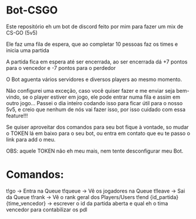 # Bot-CSGO

Este repositório eh um bot de discord feito por mim para fazer um mix de CS-GO (5v5)

Ele faz uma fila de espera, que ao completar 10 pessoas faz os times e inicia uma partida

A partida fica em espera até ser encerrada, ao ser encerrada dá +7 pontos para o vencedor e -7 pontos para o perdedor

O Bot aguenta vários servidores e diversos players ao mesmo momento.

Não configurei uma exceção, caso você quiser fazer e me enviar seja bem-vindo, se o player estiver em jogo, ele pode entrar numa fila e assim em outro jogo...
Passei o dia inteiro codando isso para ficar útil para o nosso 5v5, e creio que nenhum de nós vai fazer isso, por isso cuidado com essa feature!!!

Se quiser aproveitar dos comandos para seu bot fique à vontade, so mudar o TOKEN lá em baixo para o seu bot, ou entra em contato que eu te passo o link para add o meu.

OBS: aquele TOKEN não eh meu mais, nem tente desconfigurar meu Bot.

# Comandos:

t!go -> Entra na Queue
t!queue -> Vê os jogadores na Queue
t!leave -> Sai da Queue
t!rank -> Vê o rank geral dos Players/Users
t!end {id_partida} {time_vencedor} -> escrever o id da partida aberta e qual eh o tima vencedor para contabilizar os pdl